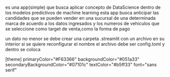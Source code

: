 es una app(simple)  que busca aplicar concepto de DataScience
dentro de los modelos predictivos de machine learning
esta app busca anticipar las candidades
que se pueden vender en una sucursal de una determinada marca
de acuerdo a los datos ingresados y los numeros  de vehiculos
que se seleccione como target de venta,como la forma de pago

un dato no menor se debe crear una carpeta .streamlit 
con un archivo en su interior si se quiere reconfigurar 
el nombre el archivo debe ser 
config.toml
y dentro se coloca 

[theme]
primaryColor="#F63366"
backgroundColor="#051a33"
secondaryBackgroundColor="#07101c"
textColor="#b5ff33"
font="sans serif"

